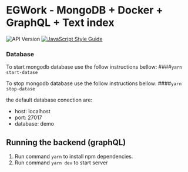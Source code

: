 EGWork - MongoDB + Docker + GraphQL + Text index
===================

![API Version](https://img.shields.io/badge/version-1.0.0-brightgreen.svg)
[![JavaScript Style Guide](https://img.shields.io/badge/code_style-standard-brightgreen.svg)](https://standardjs.com)

### Database
To start mongodb database use the follow instructions bellow:
####`yarn start-datase`

To stop mongodb database use the follow instructions bellow:
####`yarn stop-datase`

the default database conection are:
- host: localhost
- port: 27017
- database: demo

## Running the backend (graphQL)
1. Run command `yarn` to install npm dependencies.
2. Run command `yarn dev` to start server
